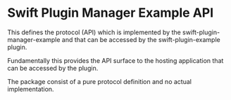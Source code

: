 # Swift Plugin Manager Example API

This defines the protocol (API) which is implemented by the swift-plugin-manager-example and that can be accessed by the swift-plugin-example plugin.

Fundamentally this provides the API surface to the hosting application that can be accessed by the plugin.

The package consist of a pure protocol definition and no actual implementation.


